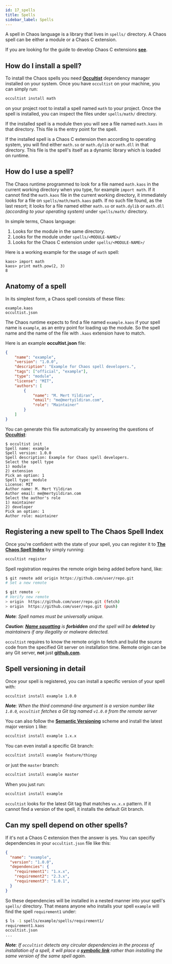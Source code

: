```yaml
---
id: 17_spells
title: Spells
sidebar_label: Spells
---
```


A spell in Chaos language is a library that lives in `spells/` directory. A Chaos spell can be either a module or a Chaos C extension.

If you are looking for the guide to develop Chaos C extensions [**see**](16_chaos_c_extensions_development.md).

## How do I install a spell?

To install the Chaos spells you need [**Occultist**](https://occultist.io/) dependency manager installed on your system.
Once you have `occultist` on your machine, you can simply run:

```bash
occultist install math
```

on your project root to install a spell named `math` to your project. Once the spell is installed, you can inspect
the files under `spells/math/` directory.

If the installed spell is a module then you will see a file named `math.kaos` in that directory. This file is the entry point for the spell.

If the installed spell is a Chaos C extension then according to operating system, you will find either `math.so` or `math.dylib` or `math.dll`
in that directory. This file is the spell's itself as a dynamic library which is loaded on runtime.

## How do I use a spell?

The Chaos runtime programmed to look for a file named `math.kaos` in the current working directory when you type, for example `import math`.
If it cannot find the `math.kaos` file in the current working directory, it immediately looks for a file on `spells/math/math.kaos` path.
If no such file found, as the last resort; it looks for a file named either `math.so` or `math.dylib` or `math.dll` *(according to your operating system)*
under `spells/math/` directory.

In simple terms, Chaos language:

 1. Looks for the module in the same directory.
 2. Looks for the module under `spells/<MODULE-NAME>/`
 3. Looks for the Chaos C extension under `spells/<MODULE-NAME>/`

Here is a working example for the usage of `math` spell:

```chaos
kaos> import math
kaos> print math.pow(2, 3)
8
```

## Anatomy of a spell

In its simplest form, a Chaos spell consists of these files:

```text
example.kaos
occultist.json
```

The Chaos runtime expects to find a file named `example.kaos` if your spell name is `example`, as
an entry point for loading up the module. So the spell name and the name of the file with `.kaos` extension have to match.

Here is an example **occultist.json** file:

```json
{
    "name": "example",
    "version": "1.0.0",
    "description": "Example for Chaos spell developers.",
    "tags": ["official", "example"],
    "type": "module",
    "license": "MIT",
    "authors": [
        {
            "name": "M. Mert Yildiran",
            "email": "me@mertyildiran.com",
            "role": "Maintainer"
        }
    ]
}
```

You can generate this file automatically by answering the questions of [**Occultist**](https://occultist.io/):

```text
$ occultist init
Spell name: example
Spell version: 1.0.0
Spell description: Example for Chaos spell developers.
Select the spell type
1) module
2) extension
Pick an option: 1
Spell type: module
License: MIT
Author name: M. Mert Yildiran
Author email: me@mertyildiran.com
Select the author's role
1) maintainer
2) developer
Pick an option: 1
Author role: maintainer
```

## Registering a new spell to The Chaos Spell Index

Once you're confident with the state of your spell, you can register it to [**The Chaos Spell Index**](https://occultist.io/spells)
by simply running:

```bash
occultist register
```

Spell registration requires the remote origin being added before hand, like:

```bash
$ git remote add origin https://github.com/user/repo.git
# Set a new remote

$ git remote -v
# Verify new remote
> origin  https://github.com/user/repo.git (fetch)
> origin  https://github.com/user/repo.git (push)
```

***Note**: Spell names must be universally unique.*

***Caution**: [**Name squatting**](https://en.wikipedia.org/wiki/Cybersquatting) is **forbidden** and the spell will be **deleted** by maintainers if any illegality or malware detected.*

`occultist` requires to know the remote origin to fetch and build the source code from the specified Git server on installation time.
Remote origin can be any Git server, **not** just [**github.com**](https://github.com).

## Spell versioning in detail

Once your spell is registered, you can install a specific version of your spell with:

```bash
occultist install example 1.0.0
```

***Note**: When the third command-line argument is a version number like `1.0.0`, `occultist` fetches a Git tag named `v1.0.0` from the remote server*

You can also follow the [**Semantic Versioning**](https://semver.org/) scheme and install the latest major version `1` like:

```bash
occultist install example 1.x.x
```

You can even install a specific Git branch:

```bash
occultist install example feature/thingy
```

or just the `master` branch:

```bash
occultist install example master
```

When you just run:

```bash
occultist install example
```

`occultist` looks for the latest Git tag that matches `vx.x.x` pattern. If it cannot find a version of the spell, it installs the default Git branch.

## Can my spell depend on other spells?

If it's not a Chaos C extension then the answer is yes. You can specifiy dependencies in your `occultist.json` file like this:

```json
{
  "name": "example",
  "version": "1.0.0",
  "dependencies": {
    "requirement1": "1.x.x",
    "requirement2": "2.3.x",
    "requirement3": "1.0.1",
  }
}
```

So these dependencies will be installed in a nested manner into your spell's `spells/` directory.
That means anyone who installs your spell `example` will find the spell `requirement1` under:

```bash
$ ls -1 spells/example/spells/requirement1/
requirement1.kaos
occultist.json
...
```

***Note**: If `occultist` detects any circular dependencies in the process of installation of a spell, it will place
a [**symbolic link**](https://en.wikipedia.org/wiki/Symbolic_link) rather than installing
the same version of the same spell again.*
